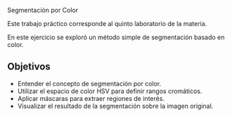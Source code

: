 Segmentación por Color

Este trabajo práctico corresponde al quinto laboratorio de la materia.

En este ejercicio se exploró un método simple de segmentación basado en color. 

## Objetivos

- Entender el concepto de segmentación por color.
- Utilizar el espacio de color HSV para definir rangos cromáticos.
- Aplicar máscaras para extraer regiones de interés.
- Visualizar el resultado de la segmentación sobre la imagen original.


